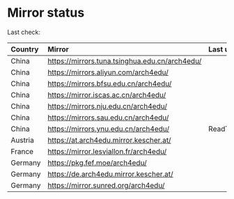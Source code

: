 <script src="./time.js"></script>
# Mirror status
Last check: <script type="text/javascript">localize(1692479590.3132856);</script>

|Country|Mirror|Last update|
|:------|:-----|:----------|
|China|https://mirrors.tuna.tsinghua.edu.cn/arch4edu/|<script type="text/javascript">localize(1692426448);</script>|
|China|https://mirrors.aliyun.com/arch4edu/|<script type="text/javascript">localize(1692426448);</script>|
|China|https://mirrors.bfsu.edu.cn/arch4edu/|<script type="text/javascript">localize(1692469551);</script>|
|China|https://mirror.iscas.ac.cn/arch4edu/|<script type="text/javascript">localize(1692426448);</script>|
|China|https://mirrors.nju.edu.cn/arch4edu/|<script type="text/javascript">localize(1692383819);</script>|
|China|https://mirrors.sau.edu.cn/arch4edu/|<script type="text/javascript">localize(1692469551);</script>|
|China|https://mirrors.ynu.edu.cn/arch4edu/|ReadTimeout|
|Austria|https://at.arch4edu.mirror.kescher.at/|<script type="text/javascript">localize(1692469551);</script>|
|France|https://mirror.lesviallon.fr/arch4edu/|<script type="text/javascript">localize(1692469551);</script>|
|Germany|https://pkg.fef.moe/arch4edu/|<script type="text/javascript">localize(1692469551);</script>|
|Germany|https://de.arch4edu.mirror.kescher.at/|<script type="text/javascript">localize(1692469551);</script>|
|Germany|https://mirror.sunred.org/arch4edu/|<script type="text/javascript">localize(1692469551);</script>|

<script src="./tablefilter/tablefilter.js"></script>
<script src="./table.js"></script>